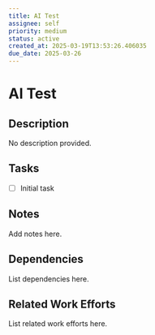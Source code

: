 ```yaml
---
title: AI Test
assignee: self
priority: medium
status: active
created_at: 2025-03-19T13:53:26.406035
due_date: 2025-03-26
---
```


# AI Test

## Description
No description provided.

## Tasks
- [ ] Initial task

## Notes
Add notes here.

## Dependencies
List dependencies here.

## Related Work Efforts
List related work efforts here.